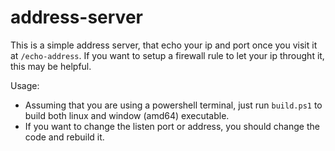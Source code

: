 # address-server

This is a simple address server, that echo your ip and port once you 
visit it at `/echo-address`. If you want to setup a firewall rule to let your
ip throught it, this may be helpful.

Usage:

- Assuming that you are using a powershell terminal, just run `build.ps1` to
  build both linux and window (amd64) executable.
- If you want to change the listen port or address, you should change the code
  and rebuild it.
